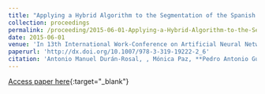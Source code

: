 ```yaml
---
title: "Applying a Hybrid Algorithm to the Segmentation of the Spanish Stock Market Index Time Series"
collection: proceedings
permalink: /proceeding/2015-06-01-Applying-a-Hybrid-Algorithm-to-the-Segmentation-of-the-Spanish-Stock-Market-Index-Time-Series
date: 2015-06-01
venue: 'In 13th International Work-Conference on Artificial Neural Networks (IWANN 2015)'
paperurl: 'http://dx.doi.org/10.1007/978-3-319-19222-2_6'
citation: 'Antonio Manuel Durán-Rosal, , Mónica Paz, **Pedro Antonio Gutiérrez, **, César Hervás-Martínez, &quot;Applying a Hybrid Algorithm to the Segmentation of the Spanish Stock Market Index Time Series.&quot; In 13th International Work-Conference on Artificial Neural Networks (IWANN 2015), Lecture Notes in Computer Science, Vol. 9095, 2015, Palma de Mallorca (Spain), pp.69--79.'
---
```

[Access paper here](http://dx.doi.org/10.1007/978-3-319-19222-2_6){:target="_blank"}
